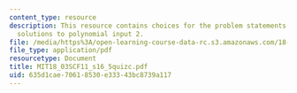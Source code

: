 ```yaml
---
content_type: resource
description: This resource contains choices for the problem statements related to
  solutions to polynomial input 2.
file: /media/https%3A/open-learning-course-data-rc.s3.amazonaws.com/18-03sc-differential-equations-fall-2011/635d1cae70618530e33343bc8739a117_MIT18_03SCF11_s16_5quizc.pdf
file_type: application/pdf
resourcetype: Document
title: MIT18_03SCF11_s16_5quizc.pdf
uid: 635d1cae-7061-8530-e333-43bc8739a117
---
```

